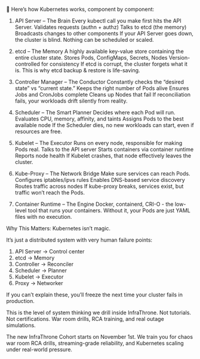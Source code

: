 🚨 Here’s how Kubernetes works, component by component:

1. API Server – The Brain
Every kubectl call you make first hits the API Server.
Validates requests (authn + authz)
Talks to etcd (the memory)
Broadcasts changes to other components
If your API Server goes down, the cluster is blind. Nothing can be scheduled or scaled.

2. etcd – The Memory
A highly available key-value store containing the entire cluster state.
Stores Pods, ConfigMaps, Secrets, Nodes
Version-controlled for consistency
If etcd is corrupt, the cluster forgets what it is. This is why etcd backup & restore is life-saving.

3. Controller Manager – The Conductor
Constantly checks the “desired state” vs “current state.”
Keeps the right number of Pods alive
Ensures Jobs and CronJobs complete
Cleans up Nodes that fail
If reconciliation fails, your workloads drift silently from reality.

4. Scheduler – The Smart Planner
Decides where each Pod will run.
Evaluates CPU, memory, affinity, and taints
Assigns Pods to the best available node
If the Scheduler dies, no new workloads can start, even if resources are free.

5. Kubelet – The Executor
Runs on every node, responsible for making Pods real.
Talks to the API server
Starts containers via container runtime
Reports node health
If Kubelet crashes, that node effectively leaves the cluster.

6. Kube-Proxy – The Network Bridge
Make sure services can reach Pods.
Configures iptables/ipvs rules
Enables DNS-based service discovery
Routes traffic across nodes
If kube-proxy breaks, services exist, but traffic won’t reach the Pods.

7. Container Runtime – The Engine
Docker, containerd, CRI-O - the low-level tool that runs your containers.
Without it, your Pods are just YAML files with no execution.

Why This Matters: Kubernetes isn’t magic. 

It’s just a distributed system with very human failure points:
1. API Server → Control center
2. etcd → Memory
3. Controller → Reconciler
4. Scheduler → Planner
5. Kubelet → Executor
6. Proxy → Networker

If you can’t explain these, you’ll freeze the next time your cluster fails in production.

This is the level of system thinking we drill inside InfraThrone.
Not tutorials. Not certifications.
War room drills, RCA training, and real outage simulations.

The new InfraThrone Cohort starts on November 1st.
We train you for chaos war room RCA drills, streaming-grade reliability, and Kubernetes scaling under real-world pressure.
